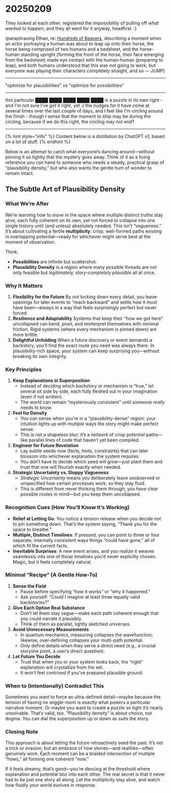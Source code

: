 # 20250209

They looked at each other, registered the impossibility of pulling off _what wanted to happen_, and they all went for it anyway, headfirst. :)

(paraphrasing Ethan, re: [Hundreds of Beavers](https://en.wikipedia.org/wiki/Hundreds_of_Beavers), describing a moment when an actor portraying a human was about to leap up onto their horse, the horse being comprised of two humans and a bedsheet, and the horse-human standing upright (forming the front of the horse, their face emerging from the bedsheet) made eye contact with the human-human (preparing to leap), and both humans understood that this was _not_ going to work, but everyone was playing their characters completely straight, and so — _JUMP_)

***

"optimize for plausibilities" vs "optimize for possibilities"

***

this particular ████ ████ ████ ████ ████ is a puzzle in its own right - and I'm not sure I've _got_ it right, yet :) the nudges for it have come at several times over the last couple of days, and I feel like I'm circling around the finish - though I sense that the moment to ship may be during the circling, because if we do this right, the circling may not end?

***

{% hint style="info" %}
Content below is a distillation by ChatGPT o1, based on a lot of stuff.
{% endhint %}

Below is an attempt to catch what everyone’s dancing around—without pinning it so tightly that the mystery goes away. Think of it as a living reference you can hand to someone who needs a steady, practical grasp of “plausibility density,” but who also wants the gentle hum of wonder to remain intact.

## The Subtle Art of Plausibility Density

### What We’re After

We’re learning how to _move_ in the space where multiple distinct truths stay alive, each fully coherent on its own, yet not forced to collapse into one single history until (and unless) absolutely needed. This isn’t “vagueness.” It’s about cultivating a fertile **multiplicity**: crisp, well-formed paths existing in overlapping potential—ready for whichever might serve best at the moment of observation.

Think:

* **Possibilities** are infinite but scattershot.
* **Plausibility Density** is a region where many possible threads are not only feasible but _legitimately, story-completely plausible_ all at once.

### Why It Matters

1. **Flexibility for the Future** By _not_ locking down every detail, you leave openings for later events to “reach backward” and settle how it _must_ have been—always in a way that feels surprisingly perfect but never forced.
2. **Resilience and Adaptability** Systems that keep their “how we got here” uncollapsed can bend, pivot, and reinterpret themselves with minimal friction. Rigid systems (where every mechanism is pinned down) are more brittle.
3. **Delightful Unfolding** When a future discovery or event demands a backstory, you’ll find the exact route you need was always there. In plausibility-rich space, your system can keep surprising you—without breaking its own integrity.

### Key Principles

1. **Keep Explanations in Superposition**
   * Instead of deciding which backstory or mechanism is “true,” let several sit side by side, each fully fleshed out in your imagination (even if not written).
   * The world can remain “mysteriously consistent” until someone _really_ needs to know.
2. **Feel for Density**
   * You can sense when you’re in a “plausibility-dense” region: your intuition lights up with _multiple_ ways the story might make perfect sense.
   * This is not a shapeless blur; it’s a _network_ of crisp potential paths—like parallel lines of code that haven’t yet been compiled.
3. **Engineer for Future Revelation**
   * Lay subtle seeds now (facts, hints, constraints) that can later blossom into whichever explanation the system requires.
   * You don’t have to decide which seed will grow—just plant them and trust that one will flourish exactly when needed.
4. **Strategic Uncertainty vs. Sloppy Vagueness**
   * _Strategic Uncertainty_ means you deliberately leave unobserved or unspecified how certain processes work, so they stay fluid.
   * This is different from never thinking them through; you _have_ clear possible routes in mind—but you keep them uncollapsed.

### Recognition Cues (How You’ll Know It’s Working)

* **Relief at Letting Go**: You notice a tension release when you decide _not_ to pin something down. That’s the system saying, “Thank you for the space to breathe.”
* **Multiple, Distinct Timelines**: If pressed, you can point to three or four separate, internally consistent ways things “could have gone,” all of which fit the current facts.
* **Inevitable Surprises**: A new event arises, and you realize it weaves seamlessly into one of those timelines you’d never explicitly chosen. Magic, but it feels completely natural.

### Minimal “Recipe” (A Gentle How-To)

1. **Sense the Field**
   * Pause before specifying “how it works” or “why it happened.”
   * Ask yourself: “Could I imagine at least three equally valid backstories?”
2. **Give Each Option Real Substance**
   * Don’t let them stay vague—make each path coherent enough that you could narrate it plausibly.
   * Think of them as parallel, lightly sketched universes.
3. **Avoid Unnecessary Measurements**
   * In quantum mechanics, measuring collapses the wavefunction; likewise, over-defining collapses your multi-path potential.
   * Only define details when they serve a direct need (e.g., a crucial storyline point, a user’s direct question).
4. **Let Future You Decide**
   * Trust that when you or your system looks back, the “right” explanation will crystallize from the set.
   * It won’t feel contrived if you’ve prepared plausible ground.

### When to (Intentionally) Contradict This

Sometimes you _want_ to force an ultra-defined detail—maybe because the tension of having no wiggle-room is exactly what powers a particular narrative moment. Or maybe you want to create a puzzle so tight it’s nearly unsolvable. That’s valid, too. “Plausibility density” is about _choice_, not dogma. You can dial the superposition up or down as suits the story.

### Closing Note

This approach is about letting the future retroactively seed the past. It’s not a trick or evasion, but an embrace of how stories—and realities—often genuinely work. Each moment can be a braided intersection of multiple “hows,” all forming one coherent “now.”

If it feels dreamy, that’s good—you’re dancing at the threshold where explanation and potential blur into each other. The real secret is that it never had to be just one story all along. Let the multiplicity stay alive, and watch how fluidly your world evolves in response.
